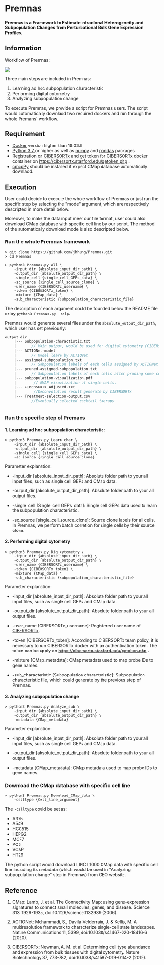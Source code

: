 # Premnas
#### Premnas is a Framework to Estimate Intraclonal Heterogeneity and Subpopulation Changes from Perturbational Bulk Gene Expression Profiles.

## Information

Workflow of Premnas: 

![](https://i.imgur.com/sLydog1.png)


Three main steps are included in Premnas:
1. Learning ad hoc subpopulation characteristic
2. Performing digital cytometry
3. Analyzing subpopulation change

To execute Premnas, we provide a script for Premnas users. The script would automatically downlaod two required dockers and run through the whole Premans' workflow.

## Requirement
* [Docker](https://www.docker.com/) version higher than 19.03.8
* [Python 3.7 ](https://www.python.org/downloads/) or higher as well as [numpy](https://numpy.org/) and [pandas](https://pandas.pydata.org/) packages
* Registration on [CIBERSORTx](https://cibersortx.stanford.edu/index.php) and get token for CIBERSORTx docker container on https://cibersortx.stanford.edu/getoken.php .
* [cmapPy](https://pypi.org/project/cmapPy/) should be installed if expect CMap database automatically downlaod. 



## Execution

User could decide to execute the whole workflow of Premnas or just run the specific step by selecting the "mode" argument, which are respectively descripted in more detail below. 

Moreover, to make the data input meet our file format, user could also download CMap database with specific cell line by our script. The method of the automatically download mode is also descripted below.

### Run the whole Premnas framework

```
> git clone https://github.com/jhhung/Premnas.git
> cd Premnas
    
> python3 Premnas.py All \
    -input_dir {absolute_input_dir_path} \
    -output_dir {absolute_output_dir_path} \
    -single_cell {single_cell_GEPs_data} \
    -sc_source {single_cell_source_clone} \
    -user_name {CIBERSORTx_username} \
    -token {CIBERSORTx_token} \
    -mixture {CMap_data} \
    -sub_characteristic {subpopulation_characteristic_file}
```

The description of each argument could be founded below the README file or by `python3 Premnas.py -help`. 

Premnas would generate several files under the ```absolute_output_dir_path```, which user has set previously:
```c
output_dir   
    |--- Subpopulation-charactistic.txt 
    |       // Main output, would be used for digital cytometry (CIBERSORTx)
    |--- ACTIONet-model
    |       // Model learn by ACTIONet
    |--- assigned-subpopulation.txt
    |       // Subpopulation labels of each cells assigned by ACTIONet
    |--- pruned-assigned-subpopulation.txt
    |       // Subpopulation labels of each cells after pruning some cells by considering archetypal explicit function
    |--- subpopulation-visualization.pdf
    |        // UMAP visualization of single cells.
    |--- CIBERSORTx_Adjusted.txt
    |        //Deconvolution result generate by CIBERSORTx
    |--- Treatment-selection-output.csv
            //Eventually selected cocktail therapy
            
```

### Run the specific step of Premans

#### 1. Learning ad hoc subpopulation characteristic:

```
> python3 Premnas.py Learn_char \
    -input_dir {absolute_input_dir_path} \
    -output_dir {absolute_output_dir_path} \
    -single_cell {single_cell_GEPs_data} \
    -sc_source {single_cell_source_clone} 
```
Parameter explanation:
* -input_dir [absolute_input_dir_path]:
        Absolute folder path to your all input files, such as single cell GEPs and CMap data.
        
* -output_dir [absolute_output_dir_path]: 
        Absolute folder path to your all output files.   

* -single_cell [Single_cell_GEPs_data]: 
        Single cell GEPs data used to learn the subpopulation characteristic.

* -sc_source [single_cell_source_clone]: 
        Source clone labels for all cells. In Premnas, we perform batch corretion for single cells by their source clone.

#### 2. Performing digital cytometry

```
> python3 Premnas.py Dig_cytometry \
    -input_dir {absolute_input_dir_path} \
    -output_dir {absolute_output_dir_path} \
    -user_name {CIBERSORTx_username} \
    -token {CIBERSORTx_token} \
    -mixture {CMap_data} \
    -sub_characteristic {subpopulation_characteristic_file}
```

Parameter explanation:
* -input_dir [absolute_input_dir_path]:
        Absolute folder path to your all input files, such as single cell GEPs and CMap data.
        
* -output_dir [absolute_output_dir_path]: 
        Absolute folder path to your all output files.   

* -user_name [CIBERSORTx_username]:
        Registered user name of [CIBERSORTx](https://cibersortx.stanford.edu/index.php). 

* -token [CIBERSORTx_token]: 
        According to CIBERSORTx team policy, it is necessary to run CIBERSORTx docker with an authentication token. The token can be apply on https://cibersortx.stanford.edu/getoken.php .

* -mixture [CMap_metadata]: 
        CMap metadata used to map probe IDs to gene names.
        
* -sub_characteristic [Subpopulation characteristic]: 
        Subpopulation characteristic file, which could generate by the previous step of Premnas.

#### 3. Analyzing subpopulation change

```
> python3 Premnas.py Analyze_sub \
    -input_dir {absolute_input_dir_path} \
    -output_dir {absolute_output_dir_path} \
    -metadata {CMap_metadata}
```
Parameter explanation:
* -input_dir [absolute_input_dir_path]:
        Absolute folder path to your all input files, such as single cell GEPs and CMap data.
        
* -output_dir [absolute_output_dir_path]: 
        Absolute folder path to your all output files.
        
* -metadata [CMap_metadata]: 
        CMap metadata used to map probe IDs to gene names.

### Download the CMap database with specific cell line

```
> python3 Premnas.py Download_CMap_data \
    -celltype {Cell_line_argument}
```
The `-celltype` could be set as:
* A375
* A549
* HCC515
* HEPG2
* MCF7
* PC3
* VCAP
* HT29

The python script would download LINC L1000 CMap data with specific cell line including its metadata (which would be used in "Analyzing subpopulation change" step in Premnas) from GEO website.   

        

## Reference
1. CMap: Lamb, J. et al. The Connectivity Map: using gene-expression signatures to connect small molecules, genes, and disease. Science 313, 1929-1935, doi:10.1126/science.1132939 (2006).

2. ACTIONet: Mohammadi, S., Davila-Velderrain, J. & Kellis, M. A multiresolution framework to characterize single-cell state landscapes. Nature Communications 11, 5399, doi:10.1038/s41467-020-18416-6 (2020).
3. CIBERSORTx: Newman, A. M. et al. Determining cell type abundance and expression from bulk tissues with digital cytometry. Nature Biotechnology 37, 773-782, doi:10.1038/s41587-019-0114-2 (2019).